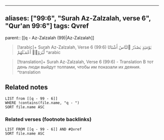 
---
aliases: ["99:6", "Surah Az-Zalzalah, verse 6", "Qur'an 99:6"]
tags: Qvref
---

parent:: [[q - Az-Zalzalah (99)|Az-Zalzalah]]

> [!arabic]+ Surah Az-Zalzalah, Verse 6 (99:6)
> <span class="quran-arabic">يَوْمَئِذٍ يَصْدُرُ ٱلنَّاسُ أَشْتَاتًا لِّيُرَوْا۟ أَعْمَـٰلَهُمْ</span>
^arabic

> [!translation]+ Surah Az-Zalzalah, Verse 6 (99:6) - Translation
> В тот день люди выйдут толпами, чтобы им показали их деяния.
^translation



## Related notes
```dataview
LIST from [[q - 99 - 6]]
WHERE !contains(file.name, "q - ")
SORT file.name ASC
```

### Related verses (footnote backlinks)
```dataview
LIST FROM [[q - 99 - 6]] AND #Qvref
SORT file.name ASC
```

